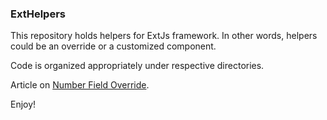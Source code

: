 ### ExtHelpers

This repository holds helpers for ExtJs framework. In other words, helpers could be an override or a customized component. 

Code is organized appropriately under respective directories.

Article on [Number Field Override](https://riteshpatel.silvrback.com/number-field-override-for-extjs-6).

Enjoy!
